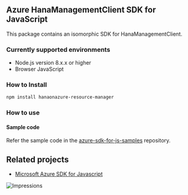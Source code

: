 ## Azure HanaManagementClient SDK for JavaScript

This package contains an isomorphic SDK for HanaManagementClient.

### Currently supported environments

- Node.js version 8.x.x or higher
- Browser JavaScript

### How to Install

```bash
npm install hanaonazure-resource-manager
```

### How to use

#### Sample code

Refer the sample code in the [azure-sdk-for-js-samples](https://github.com/Azure/azure-sdk-for-js-samples) repository.

## Related projects

- [Microsoft Azure SDK for Javascript](https://github.com/Azure/azure-sdk-for-js)


![Impressions](https://azure-sdk-impressions.azurewebsites.net/api/impressions/azure-sdk-for-js%2Fsdk%2Fcdn%2Farm-cdn%2FREADME.png)